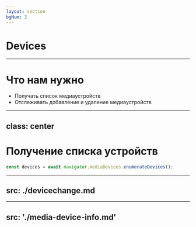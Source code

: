 ```yaml
---
layout: section
bgNum: 2
---
```


# Devices

---

# Что нам нужно

<v-clicks>

- Получать список медиаустройств
- Отслеживать добавление и удаление медиаустройств

</v-clicks>

---
class: center
---

# Получение списка устройств


```ts
const devices = await navigator.mediaDevices.enumerateDevices();
```

<style>
.twoslash-popup-container {
  @apply text-xl
}
  </style>

---
src: ./devicechange.md
---

---
src: './media-device-info.md'
---